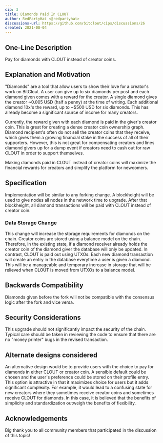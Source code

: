 ```yaml
---
cip: 3
title: Diamonds Paid In CLOUT
author: RedPartyHat <@redpartyhat>
discussions-url: https://github.com/bitclout/cips/discussions/26
created: 2021-08-04
---
```


## One-Line Description

Pay for diamonds with CLOUT instead of creator coins.

## Explanation and Motivation

"Diamonds" are a tool that allow users to show their love for a creator's work on BitClout. A user
can give up to six diamonds per post and each diamond given comes with a reward for the creator. A
single diamond gives the creator ~0.005 USD (half a penny) at the time of writing. Each additional
diamond 10x's the reward, up to ~$500 USD for six diamonds. This has already become a significant
source of income for many creators.

Currently, the reward given with each diamond is paid in the giver's creator coin. This is great
for creating a dense creator coin ownership graph. Diamond recipient's often do not sell the creator
coins that they receive, which gives them a growing financial stake in the success of all of their
supporters. However, this is not great for compensating creators and lines diamond givers up for a
dump event if creators need to cash out for raw CLOUT in order to support themselves.

Making diamonds paid in CLOUT instead of creator coins will maximize the financial rewards for
creators and simplify the platform for newcomers.

## Specification

Implementation will be similar to any forking change. A blockheight will be used to give nodes all
nodes in the network time to upgrade. After that blockheight, all diamond transactions will be paid
with CLOUT instead of creator coin.

### Data Storage Change

This change will increase the storage requirements for diamonds on the chain. Creator coins are
stored using a balance model on the chain. Therefore, in the existing state, if a diamond receiver
already holds the creator coin of the diamond giver the database will only be updated. In contrast,
CLOUT is paid out using UTXOs. Each new diamond transaction will create an entry in the database
everytime a user is given a diamond. This will be a manageable and temporary increase in storage
that will be relieved when CLOUT is moved from UTXOs to a balance model.

## Backwards Compatibility

Diamonds given before the fork will not be compatible with the consensus logic after the fork and
vice versa.

## Security Considerations

This upgrade should not significantly impact the security of the chain. Typical care should be taken
in reviewing the code to ensure that there are no "money printer" bugs in the revised transaction.

## Alternate designs considered

An alternative design would be to provide users with the choice to pay for diamonds in either CLOUT
or creator coin. A sensible default could be chosen and the user's preference could be stored on
their profile entry. This option is attractive in that it maximizes choice for users but it adds
significant complexity. For example, it would lead to a confusing state for new creators where they
sometimes receive creator coins and sometimes receive CLOUT for diamonds. In this case, it is believed
that the benefits of simplicity and standardization outweigh the benefits of flexibility.

## Acknowledgements

Big thank you to all community members that participated in the discussion of this topic!
